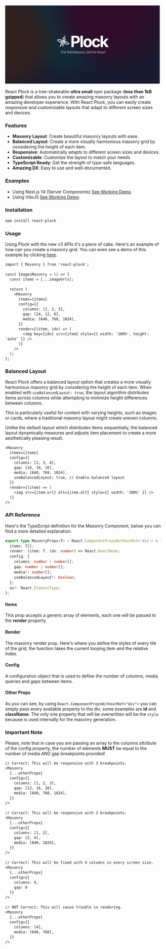 ![Plock Logo](./assets/cover.png)

React Plock is a tree-shakeable **ultra small** npm package (**less than 1kB gzipped**) that allows you to create amazing masonry layouts with an amazing developer experience. With React Plock, you can easily create responsive and customizable layouts that adapt to different screen sizes and devices.

### Features

- **Masonry Layout**: Create beautiful masonry layouts with ease.
- **Balanced Layout**: Create a more visually harmonious masonry grid by considering the height of each item.
- **Responsive**: Automatically adapts to different screen sizes and devices.
- **Customizable**: Customize the layout to match your needs.
- **TypeScript Ready**: Get the strength of type-safe languages.
- **Amazing DX**: Easy to use and well-documented.

### Examples

- Using Next.js 14 (Server Components) [See Working Demo](https://react-plock-with-nextjs.vercel.app/)
- Using ViteJS [See Working Demo](https://react-plock-with-vite.vercel.app/)

### Installation

```bash
npm install react-plock
```

### Usage

Using Plock with the new v3 APIs it's a piece of cake. Here's an example of how can you create a masonry grid. You can even see a demo of this example by clicking [here](https://react-plock-with-vite.vercel.app/).

```tsx
import { Masonry } from 'react-plock';

const ImagesMasonry = () => {
  const items = [...imageUrls];

  return (
    <Masonry
      items={items}
      config={{
        columns: [1, 2, 3],
        gap: [24, 12, 6],
        media: [640, 768, 1024],
      }}
      render={(item, idx) => (
        <img key={idx} src={item} style={{ width: '100%', height: 'auto' }} />
      )}
    />
  );
};
```

### Balanced Layout

React Plock offers a balanced layout option that creates a more visually harmonious masonry grid by considering the height of each item. When enabled with `useBalancedLayout: true`, the layout algorithm distributes items across columns while attempting to minimize height differences between columns.

This is particularly useful for content with varying heights, such as images or cards, where a traditional masonry layout might create uneven columns.

Unlike the default layout which distributes items sequentially, the balanced layout dynamically measures and adjusts item placement to create a more aesthetically pleasing result.

```tsx
<Masonry
  items={items}
  config={{
    columns: [2, 3, 4],
    gap: [16, 16, 16],
    media: [640, 768, 1024],
    useBalancedLayout: true, // Enable balanced layout
  }}
  render={(item) => (
    <img src={item.url} alt={item.alt} style={{ width: '100%' }} />
  )}
/>
```

### API Reference

Here's the TypeScript definition for the Masonry Component, below you can find a more detailed explanation.

```ts
export type MasonryProps<T> = React.ComponentPropsWithoutRef<'div'> & {
  items: T[];
  render: (item: T, idx: number) => React.ReactNode;
  config: {
    columns: number | number[];
    gap: number | number[];
    media?: number[];
    useBalancedLayout?: boolean;
  };
  as?: React.ElementType;
};
```

#### Items

This prop accepts a generic array of elements, each one will be passed to the **render** property.

#### Render

The masonry render prop. Here's where you define the styles of every tile of the grid, the function takes the current looping item and the relative index.

#### Config

A configuration object that is used to define the number of columns, media queries and gaps between items.

#### Other Props

As you can see, by using `React.ComponentPropsWithoutRef<"div">` you can simply pass every available property to the div, some examples are **id** and **className**. The only one property that will be overwritten will be the `style` because is used internally for the masonry generation.

### Important Note

Please, note that in case you are passing an array to the columns attribute of the config property, the number of elements **MUST** be equal to the number of media AND gap breakpoints provided!

```tsx
// Correct: This will be responsive with 3 breakpoints.
<Masonry
  {...otherProps}
  config={{
    columns: [1, 2, 3],
    gap: [12, 16, 20],
    media: [640, 768, 1024],
  }}
/>

// Correct: This will be responsive with 2 breakpoints.
<Masonry
  {...otherProps}
  config={{
    columns: [1, 2],
    gap: [2, 4],
    media: [640, 1024],
  }}
/>

// Correct: This will be fixed with 4 columns in every screen size.
<Masonry
  {...otherProps}
  config={{
    columns: 4,
    gap: 8
  }}
/>

// NOT Correct: This will cause trouble in rendering.
<Masonry
  {...otherProps}
  config={{
    columns: [4],
    media: [640, 768],
  }}
/>
```
